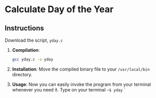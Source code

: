 # Calculate Day of the Year

## Instructions

Download the script, `yday.c`

1. **Compilation**:
   ```bash
   gcc yday.c -o yday
   ```

2. **Installation**:
   Move the compiled binary file to your `/usr/local/bin` directory.

3. **Usage**:
   Now you can easily invoke the program from your terminal whenever you need it.
   Type on your terminal `~$ yday`
   `
   
   
